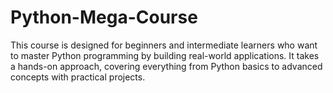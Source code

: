 # Python-Mega-Course 
This course is designed for beginners and intermediate learners who want to master Python programming by building real-world applications. It takes a hands-on approach, covering everything from Python basics to advanced concepts with practical projects.
